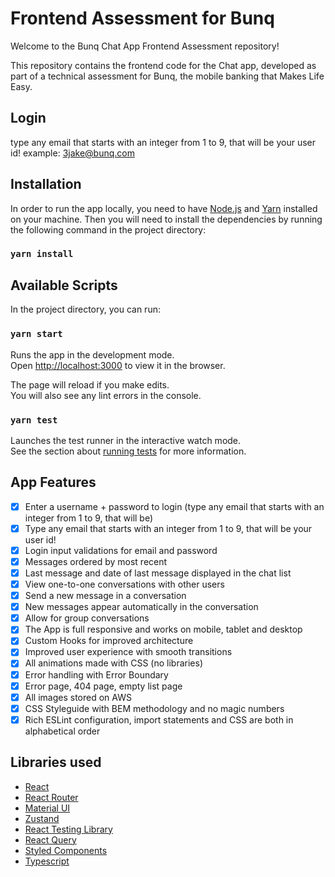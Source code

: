 # Frontend Assessment for Bunq

Welcome to the Bunq Chat App Frontend Assessment repository!

This repository contains the frontend code for the Chat app, developed as part of a technical assessment for Bunq, the mobile banking that Makes Life Easy.
## Login

type any email that starts with an integer from 1 to 9, that will be your user id! example: 3jake@bunq.com
## Installation

In order to run the app locally, you need to have [Node.js](https://nodejs.org/en/) and [Yarn](https://yarnpkg.com/) installed on your machine.
Then you will need to install the dependencies by running the following command in the project directory:
### `yarn install`

## Available Scripts

In the project directory, you can run:

### `yarn start`

Runs the app in the development mode.\
Open [http://localhost:3000](http://localhost:3000) to view it in the browser.

The page will reload if you make edits.\
You will also see any lint errors in the console.

### `yarn test`

Launches the test runner in the interactive watch mode.\
See the section about [running tests](https://facebook.github.io/create-react-app/docs/running-tests) for more information.

## App Features
- [x] Enter a username + password to login (type any email that starts with an integer from 1 to 9, that will be)
- [x] Type any email that starts with an integer from 1 to 9, that will be your user id!
- [x] Login input validations for email and password
- [x] Messages ordered by most recent
- [x] Last message and date of last message displayed in the chat list
- [x] View one-to-one conversations with other users
- [x] Send a new message in a conversation
- [x] New messages appear automatically in the conversation
- [x] Allow for group conversations
- [x] The App is full responsive and works on mobile, tablet and desktop
- [x] Custom Hooks for improved architecture
- [x] Improved user experience with smooth transitions
- [x] All animations made with CSS (no libraries)
- [x] Error handling with Error Boundary
- [x] Error page, 404 page, empty list page
- [x] All images stored on AWS
- [x] CSS Styleguide with BEM methodology and no magic numbers
- [x] Rich ESLint configuration, import statements and CSS are both in alphabetical order

## Libraries used

- [React](https://reactjs.org/)
- [React Router](https://reactrouter.com/)
- [Material UI](https://material-ui.com/)
- [Zustand](https://zustand-demo.pmnd.rs/)
- [React Testing Library](https://testing-library.com/docs/react-testing-library/intro/)
- [React Query](https://react-query.tanstack.com/)
- [Styled Components](https://styled-components.com/)
- [Typescript](https://www.typescriptlang.org/)